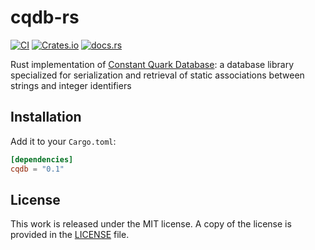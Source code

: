 # cqdb-rs

[![CI](https://github.com/messense/cqdb-rs/workflows/CI/badge.svg)](https://github.com/messense/cqdb-rs/actions?query=workflow%3ACI)
[![Crates.io](https://img.shields.io/crates/v/cqdb.svg)](https://crates.io/crates/cqdb)
[![docs.rs](https://docs.rs/cqdb/badge.svg)](https://docs.rs/cqdb/)

Rust implementation of [Constant Quark Database](http://www.chokkan.org/software/cqdb/): 
a database library specialized for serialization and retrieval of static associations between strings and integer identifiers

## Installation

Add it to your ``Cargo.toml``:

```toml
[dependencies]
cqdb = "0.1"
```

## License

This work is released under the MIT license. A copy of the license is provided
in the [LICENSE](./LICENSE) file.
